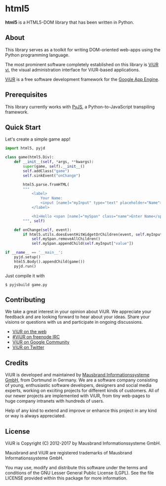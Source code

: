 # html5

**html5** is a HTML5-DOM library that has been written in Python.

## About

This library serves as a toolkit for writing DOM-oriented web-apps using the Python programming language.

The most prominent software completely established on this library is [ViUR vi](https://github.com/viur-framework/vi/), the visual administration interface for ViUR-based applications.

[ViUR](https://www.viur.is) is a free software development framework for the [Google App Engine](https://appengine.google.com).

## Prerequisites

This library currently works with [PyJS](https://github.com/pyjs/pyjs), a Python-to-JavaScript transpiling framework.

## Quick Start

Let's create a simple game app!

```python
import html5, pyjd

class game(html5.Div):
	def __init__(self, *args, **kwargs):
		super(game, self).__init__()
		self.addClass("game")
		self.sinkEvent("onChange")

		html5.parse.fromHTML(
		"""
			<label>
				Your Name:
				<input [name]="myInput" type="text" placeholder="Name">
			</label>

			<h1>Hello <span [name]="mySpan" class="name">Enter Name</span>!</h1>
		""", self)

	def onChange(self, event):
		if html5.utils.doesEventHitWidgetOrChildren(event, self.myInput):
			self.mySpan.removeAllChildren()
			self.mySpan.appendChild(self.myInput["value"])

if __name__ == '__main__':
	pyjd.setup()
	html5.Body().appendChild(game())
	pyjd.run()
```

Just compile it with

	$ pyjsbuild game.py

## Contributing

We take a great interest in your opinion about ViUR. We appreciate your feedback and are looking forward to hear about your ideas. Share your visions or questions with us and participate in ongoing discussions.

- [ViUR on the web](https://www.viur.is)
- [#ViUR on freenode IRC](https://webchat.freenode.net/?channels=viur)
- [ViUR on Google Community](https://plus.google.com/communities/102034046048891029088)
- [ViUR on Twitter](https://twitter.com/weloveViUR)

## Credits

ViUR is developed and maintained by [Mausbrand Informationssysteme GmbH](https://www.mausbrand.de), from Dortmund in Germany. We are a software company consisting of young, enthusiastic software developers, designers and social media experts, working on exciting projects for different kinds of customers. All of our newer projects are implemented with ViUR, from tiny web-pages to huge company intranets with hundreds of users.

Help of any kind to extend and improve or enhance this project in any kind or way is always appreciated.

## License

ViUR is Copyright (C) 2012-2017 by Mausbrand Informationssysteme GmbH.

Mausbrand and ViUR are registered trademarks of Mausbrand Informationssysteme GmbH.

You may use, modify and distribute this software under the terms and conditions of the GNU Lesser General Public License (LGPL). See the file LICENSE provided within this package for more information.
